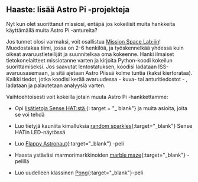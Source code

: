 ## Haaste: lisää Astro Pi -projekteja

Nyt kun olet suorittanut missiosi, entäpä jos kokeilisit muita hankkeita käyttämällä muita Astro Pi -antureita?

Jos tunnet olosi varmaksi, voit osallistua [Mission Space Lab:iin](https://astro-pi.org/missions/space-lab/)! Muodostakaa tiimi, jossa on 2-6 henkilöä, ja työskennelkää yhdessä kuin oikeat avaruustieteilijät ja suunnitelkaa oma kokeenne. Hanki ilmaiset tietokonelaitteet missiotanne varten ja kirjoita Python-koodi kokeilun suorittamiseksi. Jos saavutat lentostatuksen, koodisi ladataan ISS-avaruusasemaan, ja sitä ajetaan Astro Piissä kolme tuntia (kaksi kiertorataa). Kaikki tiedot, jotka koodisi kerää avaruudessa - kuva- tai anturitiedostot - , ladataan ja palautetaan analyysiä varten.

Vaihtoehtoisesti voit kokeilla jotain muuta Astro Pi -hankkettamme:

+ Opi [lisätietoja Sense HAT:stä ](https://projects.raspberrypi.org/en/projects/getting-started-with-the-sense-hat){: target = "_ blank"} ja muita asioita, joita se voi tehdä

+ Luo tietyjä kauniita kimalluksia [random sparkles](https://projects.raspberrypi.org/en/projects/sense-hat-random-sparkles){:target="_blank"} Sense HATin LED-näytössä

+ Luo [Flappy Astronaut](https://projects.raspberrypi.org/en/projects/flappy-astronaut){:target="_blank"} -peli

+ Haasta ystäväsi marmorimarkkinoiden [marble maze](https://projects.raspberrypi.org/en/projects/sense-hat-marble-maze){:target="_blank"} -pelillä

+ Luo uudelleen klassinen [Pong](https://projects.raspberrypi.org/en/projects/sense-hat-pong){:target="_blank"}-peli